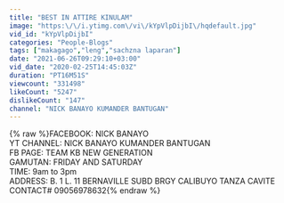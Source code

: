```yaml
---
title: "BEST IN ATTIRE KINULAM"
image: "https:\/\/i.ytimg.com\/vi\/kYpVlpDijbI\/hqdefault.jpg"
vid_id: "kYpVlpDijbI"
categories: "People-Blogs"
tags: ["makagago","leng","sachzna laparan"]
date: "2021-06-26T09:29:10+03:00"
vid_date: "2020-02-25T14:45:03Z"
duration: "PT16M51S"
viewcount: "331498"
likeCount: "5247"
dislikeCount: "147"
channel: "NICK BANAYO KUMANDER BANTUGAN"
---
```

{% raw %}FACEBOOK: NICK BANAYO<br />YT CHANNEL: NICK BANAYO KUMANDER BANTUGAN<br />FB PAGE: TEAM KB NEW GENERATION<br />GAMUTAN: FRIDAY AND SATURDAY<br />TIME: 9am to 3pm<br />ADDRESS: B. 1 L. 11 BERNAVILLE SUBD BRGY CALIBUYO TANZA CAVITE<br />CONTACT# 09056978632{% endraw %}
